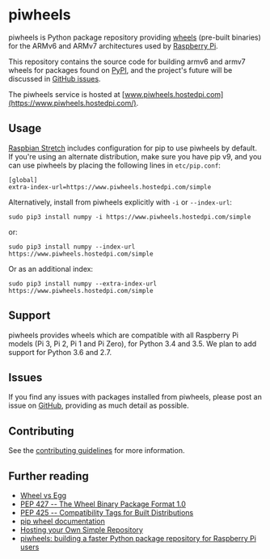 # piwheels

piwheels is Python package repository providing [wheels](https://packaging.python.org/wheel_egg/)
(pre-built binaries) for the ARMv6 and ARMv7 architectures used by
[Raspberry Pi](https://www.raspberrypi.org/).

This repository contains the source code for building armv6 and armv7 wheels
for packages found on [PyPI](https://pypi.python.org/pypi), and the project's
future will be discussed in [GitHub issues](https://github.com/bennuttall/piwheels/issues).

The piwheels service is hosted at [www.piwheels.hostedpi.com](https://www.piwheels.hostedpi.com/).

## Usage

[Raspbian Stretch](https://www.raspberrypi.org/downloads/raspbian/) includes
configuration for pip to use piwheels by default. If you're using an alternate
distribution, make sure you have pip v9, and you can use piwheels by placing
the following lines in `etc/pip.conf`:

```
[global]
extra-index-url=https://www.piwheels.hostedpi.com/simple
```

Alternatively, install from piwheels explicitly with `-i` or `--index-url`:

```
sudo pip3 install numpy -i https://www.piwheels.hostedpi.com/simple
```

or:

```
sudo pip3 install numpy --index-url https://www.piwheels.hostedpi.com/simple
```

Or as an additional index:

```
sudo pip3 install numpy --extra-index-url https://www.piwheels.hostedpi.com/simple
```

## Support

piwheels provides wheels which are compatible with all Raspberry Pi models
(Pi 3, Pi 2, Pi 1 and Pi Zero), for Python 3.4 and 3.5. We plan to add support
for Python 3.6 and 2.7.

## Issues

If you find any issues with packages installed from piwheels, please post an
issue on [GitHub](https://github.com/bennuttall/piwheels/issues), providing as
much detail as possible.

## Contributing

See the [contributing guidelines](CONTRIBUTING.md) for more information.

## Further reading

- [Wheel vs Egg](https://packaging.python.org/wheel_egg/)
- [PEP 427 -- The Wheel Binary Package Format 1.0](https://www.python.org/dev/peps/pep-0427/)
- [PEP 425 -- Compatibility Tags for Built Distributions](https://www.python.org/dev/peps/pep-0425/)
- [pip wheel documentation](https://pip.pypa.io/en/stable/reference/pip_wheel/)
- [Hosting your Own Simple Repository](https://packaging.python.org/self_hosted_repository/)
- [piwheels: building a faster Python package repository for Raspberry Pi users](http://bennuttall.com/piwheels-building-a-faster-python-package-repository-for-raspberry-pi-users/)
